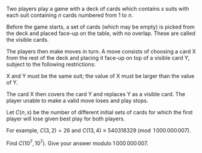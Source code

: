 Two players play a game with a deck of cards which contains $s$ suits with each suit containing $n$ cards numbered from $1$ to $n$.

Before the game starts, a set of cards (which may be empty) is picked from the deck and placed face-up on the table, with no overlap. These are called the visible cards.

The players then make moves in turn.
A move consists of choosing a card X from the rest of the deck and placing it face-up on top of a visible card Y, subject to the following restrictions:

X and Y must be the same suit;
the value of X must be larger than the value of Y.


The card X then covers the card Y and replaces Y as a visible card.
The player unable to make a valid move loses and play stops.

Let $C(n, s)$ be the number of different initial sets of cards for which the first player will lose given best play for both players.

For example, $C(3, 2) = 26$ and $C(13, 4) \equiv 540318329 \pmod {1\,000\,000\,007}$.

Find $C(10^7, 10^7)$. Give your answer modulo $1\,000\,000\,007$.